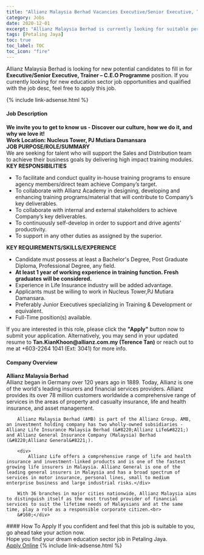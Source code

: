 ```yaml
---
title: "Allianz Malaysia Berhad Vacancies Executive/Senior Executive, Trainer – C.E.O Programme" 
category: Jobs 
date: 2020-12-01 
excerpt: "Allianz Malaysia Berhad is currently looking for suitable person to fill in the Executive/Senior Executive, Trainer – C.E.O Programme which positioned at Petaling Jaya" 
tags: [Petaling Jaya] 
toc: true 
toc_label: TOC 
toc_icon: "fire" 
--- 
```


<p>Allianz Malaysia Berhad is looking for new potential candidates to fill in for <b>Executive/Senior Executive, Trainer – C.E.O Programme</b> position. If you currently looking for new education sector job opportunities and qualified with the job desc, feel free to apply this job.
</p>{% include link-adsense.html %} 
 <div><div><div><h4>Job Description</h4></div></div><div><div><span><div><div><strong>We invite you to get to know us - Discover our culture, how we do it, and why we love it!</strong><div><strong>Work Location: Nucleus Tower, PJ Mutiara Damansara</strong></div></div><div><strong>JOB PURPOSE/ROLE/SUMMARY</strong></div><div>We are seeking for talent who will support the Sales and Distribution team to achieve their business goals by delivering high impact training modules.</div><div><strong>KEY RESPONSIBILITIES</strong></div><ul><li>To facilitate and conduct quality in-house training programs to ensure agency members/direct team achieve Company&#8217;s target.</li><li>To collaborate with Allianz Academy in designing, developing and enhancing training programs/material that will contribute to Company&#8217;s key deliverables.</li><li>To collaborate with internal and external stakeholders to achieve Company&#8217;s key deliverables.</li><li>To continuously self-develop in order to support and drive agents&#8217; productivity.</li><li>To support in any other duties as assigned by the superior.</li></ul><div><strong>KEY REQUIREMENTS/SKILLS/EXPERIENCE</strong></div><ul><li>Candidate must possess at least a Bachelor's Degree, Post Graduate Diploma, Professional Degree, any field.</li><li><strong>At least 1 year of working experience in training function. <strong>Fresh graduates will be considered.</strong></strong></li><li>Experience in Life Insurance industry will be added advantage.</li><li>Applicants must be willing to work in Nucleus Tower,PJ Mutiara Damansara.</li><li>Preferably Junior Executives specializing in Training &amp; Development or equivalent.</li><li>Full-Time position(s) available.</li></ul><div>If you are interested in this role, please click the <strong>"Apply"</strong> button now to submit your application. Alternatively, you may send in your updated resume to <strong>Tan.KianKhoon@allianz.com.my (Terence Tan)</strong> or reach out to me at +603-2264 1041 (Ext: 3041) for more info.</div></div></span></div></div></div> 
<div><div><div><h4>Company Overview</h4></div></div><div><div><span><div><div>
<div>
<div>
<strong>Allianz Malaysia Berhad</strong></div>
<div>
			Allianz began in Germany over 120 years ago in 1889. Today, Allianz is one of the world's leading insurers and financial services providers. Allianz provides its over 78 million customers worldwide a comprehensive range of services in the areas of property and casualty insurance, life and health insurance, and asset management.</div>
		
		Allianz Malaysia Berhad (AMB) is part of the Allianz Group. AMB, an investment holding company has two wholly-owned subsidiaries - Allianz Life Insurance Malaysia Berhad (&#8220;Allianz Life&#8221;) and Allianz General Insurance Company (Malaysia) Berhad (&#8220;Allianz General&#8221;).
		
		<div>
			Allianz Life offers a comprehensive range of life and health insurance and investment-linked products and is one of the fastest growing life insurers in Malaysia. Allianz General is one of the leading general insurers in Malaysia and has a broad spectrum of services in motor insurance, personal lines, small to medium enterprise business and large industrial risks.</div>
		
		With 36 branches in major cities nationwide, Allianz Malaysia aims to distinguish itself as the most trusted provider of financial services to suit the lifetime needs of Malaysians and at the same time, play a role as a responsible corporate citizen.<br>
		&#160;</div>
</div></div></span></div></div></div> 
#### How To Apply 
If you confident and feel that this job is suitable to you, go ahead take your action now. <br/> 
Hope you find your dream education sector job in Petaling Jaya. <br/> 
<a href="https://www.jobstreet.com.my/en/job/executive-senior-executive-trainer-c-e-o-programme-4433169?jobId=jobstreet-my-job-4433169&sectionRank=7&token=0~e2875056-6e2a-4c7a-b037-a7cc9cb3fc51&fr=SRP%20View%20In%20New%20Ta" class="btn btn--info" target="_blank" rel="nofollow noopenner">Apply Online</a> 
{% include link-adsense.html %} 
